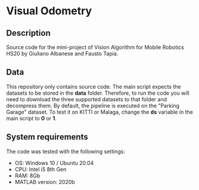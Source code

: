 # Visual Odometry

## Description

Source code for the mini-project of Vision Algorithm for Mobile Robotics HS20 by Giuliano Albanese and Fausto Tapia.

## Data

This repository only contains source code. The main script expects the datasets to be stored in the **data** folder. Therefore, to run the code you will need to download the three supported datasets to that folder and decompress them. By default, the pipeline is executed on the "Parking Garage" dataset. To test it on KITTI or Malaga, change the **ds** variable in the main script to **0** or **1**.

## System requirements

The code was tested with the following settings:

 - OS: Windows 10 / Ubuntu 20.04
- CPU: Intel i5 8th Gen
- RAM: 8Gb
- MATLAB version: 2020b